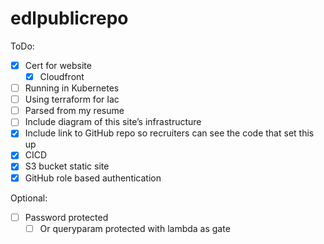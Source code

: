 # edlpublicrepo

ToDo:
- [x] Cert for website
    - [x] Cloudfront
- [ ] Running in Kubernetes
- [ ] Using terraform for Iac
- [ ] Parsed from my resume
- [ ] Include diagram of this site’s infrastructure
- [x] Include link to GitHub repo so recruiters can see the code that set this up
- [x] CICD
- [x] S3 bucket static site
- [x] GitHub role based authentication

Optional:
- [ ] Password protected
    - [ ] Or queryparam protected with lambda as gate

